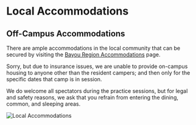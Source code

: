 Local Accommodations
====================

Off-Campus Accommodations
-------------------------

There are ample accommodations in the local community that can be
secured by visiting the [Bayou Region
Accommodations](http://travel.ian.com/hotel/searchresults?currencyCode=USD&userCity=null,null,null&additionalDataString=vrBookingSource%7Cnull&locale=en_US&searchParam=3CE44484-F4A4-44D2-8F2A-FA2896A15806&searchType=DESTINATION&cid=268128)
page.

Sorry, but due to insurance issues, we are unable to provide on-campus
housing to anyone other than the resident campers; and then only for the
specific dates that camp is in session.

We do welcome all spectators during the practice sessions, but for legal
and safety reasons, we ask that you refrain from entering the dining,
common, and sleeping areas.

![Local Accommodations](/media/4e80df531ebf4-local_accommodations.jpg)
